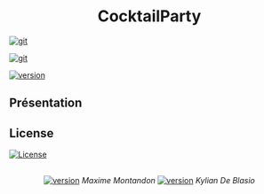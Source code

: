 <h1 align="center"> CocktailParty </h1>

<a href="https://github.com/Montandon-Varoda/CocktailParty/projects/1"><img src="https://img.shields.io/badge/GitHub-ToDoList-Green.svg" alt="git"/></a>

<a href="https://github.com/Montandon-Varoda/CocktailParty/wiki"><img src="https://img.shields.io/badge/GitHub-Wiki-Green.svg" alt="git"/></a>

<a href=""><img src="https://img.shields.io/github/v/release/Montandon-Varoda/CocktailParty?include_prereleases" alt="version"/></a>

## Présentation

## License  
[![License](https://img.shields.io/badge/License-Apache%202.0-blue.svg)](https://opensource.org/licenses/Apache-2.0)

<h2> </h2>

<div align="center"> 
  
  <a href="https://github.com/Montandon-Varoda/"><img src="https://img.shields.io/badge/My-GitHub-red.svg" alt="version"/></a> <i> Maxime Montandon </i>
  <a href="https://github.com/deblasiokylian/"><img src="https://img.shields.io/badge/My-GitHub-red.svg" alt="version"/></a> <i> Kylian De Blasio </i>

</div>

